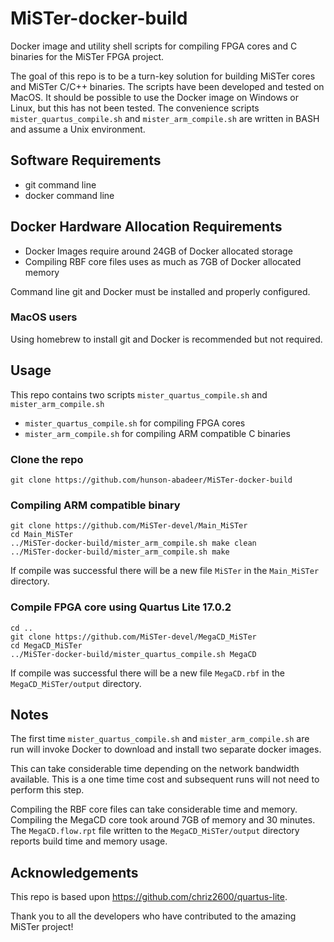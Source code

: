 # MiSTer-docker-build
Docker image and utility shell scripts for compiling FPGA cores and C binaries for the MiSTer FPGA project.


The goal of this repo is to be a turn-key solution for building MiSTer cores and MiSTer C/C++ binaries.
The scripts have been developed and tested on MacOS.  It should be possible to use the Docker image on Windows or Linux, but this has not been tested.  The convenience scripts `mister_quartus_compile.sh` and `mister_arm_compile.sh` are written in BASH and assume a Unix environment.

## Software Requirements
* git command line
* docker command line

## Docker Hardware Allocation Requirements
* Docker Images require around 24GB of Docker allocated storage
* Compiling RBF core files uses as much as 7GB of Docker allocated memory

Command line git and Docker must be installed and properly configured.
### MacOS users
Using homebrew to install git and Docker is recommended but not required.

## Usage
This repo contains two scripts `mister_quartus_compile.sh` and `mister_arm_compile.sh`
* `mister_quartus_compile.sh` for compiling FPGA cores
* `mister_arm_compile.sh` for compiling ARM compatible C binaries 

### Clone the repo
```
git clone https://github.com/hunson-abadeer/MiSTer-docker-build
```
### Compiling ARM compatible binary
```
git clone https://github.com/MiSTer-devel/Main_MiSTer
cd Main_MiSTer
../MiSTer-docker-build/mister_arm_compile.sh make clean
../MiSTer-docker-build/mister_arm_compile.sh make
```
If compile was successful there will be a new file `MiSTer` in the `Main_MiSTer` directory.
### Compile FPGA core using Quartus Lite 17.0.2
```
cd ..
git clone https://github.com/MiSTer-devel/MegaCD_MiSTer
cd MegaCD_MiSTer
../MiSTer-docker-build/mister_quartus_compile.sh MegaCD
```
If compile was successful there will be a new file `MegaCD.rbf` in the `MegaCD_MiSTer/output` directory.
## Notes
The first time `mister_quartus_compile.sh` and `mister_arm_compile.sh` are run will invoke Docker to download and install two separate docker images.

This can take considerable time depending on the network bandwidth available.  This is a one time time cost and subsequent runs will not need to perform this step.

Compiling the RBF core files can take considerable time and memory.  Compiling the MegaCD core took around 7GB of memory and 30 minutes.  The `MegaCD.flow.rpt` file written to the `MegaCD_MiSTer/output` directory reports build time and memory usage.


## Acknowledgements
This repo is based upon https://github.com/chriz2600/quartus-lite.

Thank you to all the developers who have contributed to the amazing MiSTer project!
